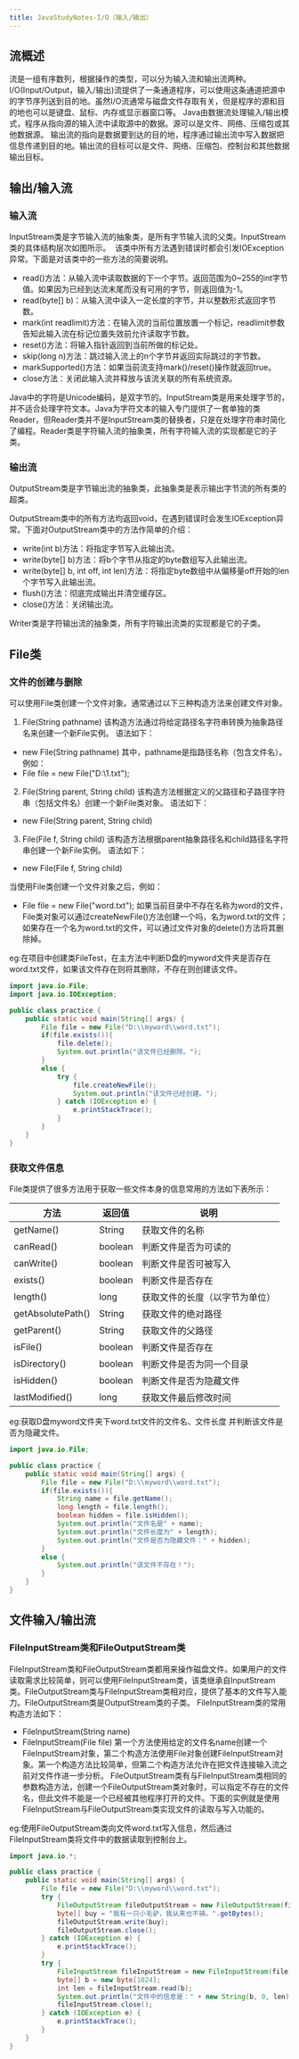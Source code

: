 ```yaml
---
title: JavaStudyNotes-I/O（输入/输出）
---
```


## 流概述

流是一组有序数列，根据操作的类型，可以分为输入流和输出流两种。I/O(Input/Output，输入/输出)流提供了一条通道程序，可以使用这条通道把源中的字节序列送到目的地。虽然I/O流通常与磁盘文件存取有关，但是程序的源和目的地也可以是键盘、鼠标、内存或显示器窗口等。
Java由数据流处理输入/输出模式，程序从指向源的输入流中读取源中的数据。源可以是文件、网络、压缩包或其他数据源。
输出流的指向是数据要到达的目的地，程序通过输出流中写入数据把信息传递到目的地。输出流的目标可以是文件、网络、压缩包、控制台和其他数据输出目标。

## 输出/输入流

### 输入流

InputStream类是字节输入流的抽象类，是所有字节输入流的父类。InputStream类的具体结构层次如图所示。
![]()
该类中所有方法遇到错误时都会引发IOException异常。下面是对该类中的一些方法的简要说明。

- read()方法：从输入流中读取数据的下一个字节。返回范围为0~255的int字节值。如果因为已经到达流末尾而没有可用的字节，则返回值为-1。
- read(byte[] b)：从输入流中读入一定长度的字节，并以整数形式返回字节数。
- mark(int readlimit)方法：在输入流的当前位置放置一个标记，readlimit参数告知此输入流在标记位置失效前允许读取字节数。
- reset()方法：将输入指针返回到当前所做的标记处。
- skip(long n)方法：跳过输入流上的n个字节并返回实际跳过的字节数。
- markSupported()方法：如果当前流支持mark()/reset()操作就返回true。
- close方法：关闭此输入流并释放与该流关联的所有系统资源。

Java中的字符是Unicode编码，是双字节的。InputStream类是用来处理字节的，并不适合处理字符文本。Java为字符文本的输入专门提供了一套单独的类Reader，但Reader类并不是InputStream类的替换者，只是在处理字符串时简化了编程。Reader类是字符输入流的抽象类，所有字符输入流的实现都是它的子类。

### 输出流

OutputStream类是字节输出流的抽象类，此抽象类是表示输出字节流的所有类的超类。

OutputStream类中的所有方法均返回void，在遇到错误时会发生IOException异常。下面对OutputStream类中的方法作简单的介绍：

- write(int b)方法：将指定字节写入此输出流。
- write(byte[] b)方法：将b个字节从指定的byte数组写入此输出流。
- write(byte[] b, int off, int len)方法：将指定byte数组中从偏移量off开始的len个字节写入此输出流。
- flush()方法：彻底完成输出并清空缓存区。
- close()方法：关闭输出流。

Writer类是字符输出流的抽象类，所有字符输出流类的实现都是它的子类。

## File类

### 文件的创建与删除

可以使用File类创建一个文件对象。通常通过以下三种构造方法来创建文件对象。

1. File(String pathname)
该构造方法通过将给定路径名字符串转换为抽象路径名来创建一个新File实例。
语法如下：
- new File(String pathname)
其中，pathname是指路径名称（包含文件名）。例如：
- File file = new File("D:\\1.txt");

2. File(String parent, String child)
该构造方法根据定义的父路径和子路径字符串（包括文件名）创建一个新File类对象。
语法如下：
- new File(String parent, String child)

3. File(File f, String child)
该构造方法根据parent抽象路径名和child路径名字符串创建一个新File实例。
语法如下：
- new File(File f, String child)


当使用File类创建一个文件对象之后，例如：
- File file = new File("word.txt");
如果当前目录中不存在名称为word的文件，File类对象可以通过createNewFile()方法创建一个吗，名为word.txt的文件；如果存在一个名为word.txt的文件，可以通过文件对象的delete()方法将其删除掉。

eg:在项目中创建类FileTest，在主方法中判断D盘的myword文件夹是否存在word.txt文件，如果该文件存在则将其删除，不存在则创建该文件。

```java
import java.io.File;
import java.io.IOException;

public class practice {
    public static void main(String[] args) {
        File file = new File("D:\\myword\\word.txt");
        if(file.exists()){
            file.delete();
            System.out.println("该文件已经删除。");
        }
        else {
            try {
                file.createNewFile();
                System.out.println("该文件已经创建。");
            } catch (IOException e) {
                e.printStackTrace();
            }
        }
    }
}
```

### 获取文件信息

File类提供了很多方法用于获取一些文件本身的信息常用的方法如下表所示：

方法                 |返回值              |说明
---------------------|-------------------|---------------------------------
getName()            |String             |获取文件的名称
canRead()            |boolean            |判断文件是否为可读的
canWrite()           |boolean            |判断文件是否可被写入
exists()             |boolean            |判断文件是否存在
length()             |long               |获取文件的长度（以字节为单位）
getAbsolutePath()    |String             |获取文件的绝对路径
getParent()          |String             |获取文件的父路径
isFile()             |boolean            |判断文件是否存在
isDirectory()        |boolean            |判断文件是否为同一个目录
isHidden()           |boolean            |判断文件是否为隐藏文件
lastModified()       |long               |获取文件最后修改时间

eg:获取D盘myword文件夹下word.txt文件的文件名、文件长度 并判断该文件是否为隐藏文件。

```java
import java.io.File;

public class practice {
    public static void main(String[] args) {
        File file = new File("D:\\myword\\word.txt");
        if(file.exists()){
            String name = file.getName();
            long length = file.length();
            boolean hidden = file.isHidden();
            System.out.println("文件名是" + name);
            System.out.println("文件长度为" + length);
            System.out.println("文件是否为隐藏文件：" + hidden);
        }
        else {
            System.out.println("该文件不存在！");
        }
    }
}
```

## 文件输入/输出流

### FileInputStream类和FileOutputStream类

FileInputStream类和FileOutputStream类都用来操作磁盘文件。如果用户的文件读取需求比较简单，则可以使用FileInputStream类，该类继承自InputStream类。FileOutputStream类与FileInputStream类相对应，提供了基本的文件写入能力。FileOutputStream类是OutputStream类的子类。
FileInputStream类的常用构造方法如下：
- FileInputStream(String name)
- FileInputStream(File file)
第一个方法使用给定的文件名name创建一个FileInputStream对象，第二个构造方法使用File对象创建FileInputStream对象。第一个构造方法比较简单，但第二个构造方法允许在把文件连接输入流之前对文件作进一步分析。
FileOutputStream类有与FileInputStream类相同的参数构造方法，创建一个FileOutputStream类对象时，可以指定不存在的文件名，但此文件不能是一个已经被其他程序打开的文件。下面的实例就是使用FileInputStream与FileOutputStream类实现文件的读取与写入功能的。

eg:使用FileOutputStream类向文件word.txt写入信息，然后通过FileInputStream类将文件中的数据读取到控制台上。

```java
import java.io.*;

public class practice {
    public static void main(String[] args) {
        File file = new File("D:\\myword\\word.txt");
        try {
            FileOutputStream fileOutputStream = new FileOutputStream(file);
            byte[] buy = "我有一只小毛驴，我从来也不骑。".getBytes();
            fileOutputStream.write(buy);
            fileOutputStream.close();
        } catch (IOException e) {
            e.printStackTrace();
        }
        try {
            FileInputStream fileInputStream = new FileInputStream(file);
            byte[] b = new byte[1024];
            int len = fileInputStream.read(b);
            System.out.println("文件中的信息是：" + new String(b, 0, len));
            fileInputStream.close();
        } catch (IOException e) {
            e.printStackTrace();
        }
    }
}
```
